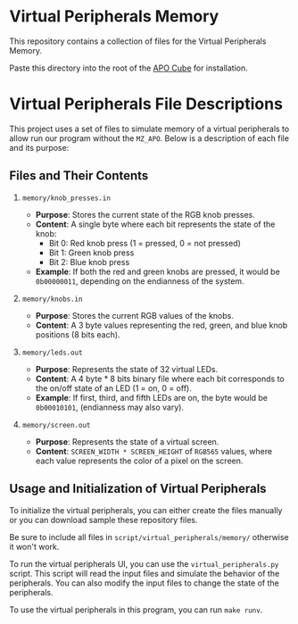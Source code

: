 # Virtual Peripherals Memory

This repository contains a collection of files for the Virtual Peripherals Memory.

Paste this directory into the root of the [APO Cube](https://github.com/SimonBrandner/apo-cube) for installation.

# Virtual Peripherals File Descriptions

This project uses a set of files to simulate memory of a virtual peripherals to allow run our program without the `MZ_APO`. Below is a description of each file and its purpose:

## Files and Their Contents

1. `memory/knob_presses.in`
    - **Purpose**: Stores the current state of the RGB knob presses.
    - **Content**: A single byte where each bit represents the state of the knob:
        - Bit 0: Red knob press (1 = pressed, 0 = not pressed)
        - Bit 1: Green knob press
        - Bit 2: Blue knob press
    - **Example**: If both the red and green knobs are pressed, it would be `0b00000011`, depending on the endianness of the system.

2. `memory/knobs.in`
    - **Purpose**: Stores the current RGB values of the knobs.
    - **Content**: A 3 byte values representing the red, green, and blue knob positions (8 bits each).

3. `memory/leds.out`
    - **Purpose**: Represents the state of 32 virtual LEDs.
    - **Content**: A 4 byte * 8 bits binary file where each bit corresponds to the on/off state of an LED (1 = on, 0 = off).
    - **Example**: If first, third, and fifth LEDs are on, the byte would be `0b00010101`, (endianness may also vary).

4. `memory/screen.out`
    - **Purpose**: Represents the state of a virtual screen.
    - **Content**: `SCREEN_WIDTH * SCREEN_HEIGHT` of  `RGB565` values, where each value represents the color of a pixel on the screen.

## Usage and Initialization of Virtual Peripherals

To initialize the virtual peripherals, you can either create the files manually or you can download sample these repository files.

Be sure to include all files in `script/virtual_peripherals/memory/` otherwise it won't work.

To run the virtual peripherals UI, you can use the `virtual_peripherals.py` script. This script will read the input files and simulate the behavior of the peripherals. You can also modify the input files to change the state of the peripherals.

To use the virtual peripherals in this program, you can run `make runv`.

